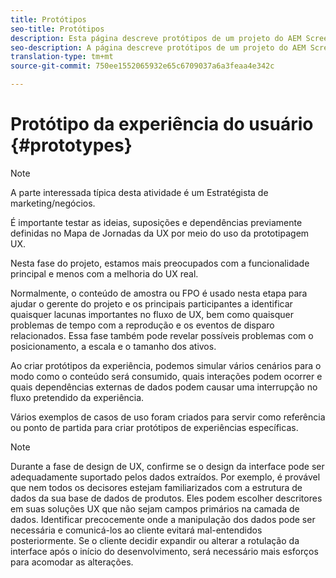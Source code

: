 ```yaml
---
title: Protótipos
seo-title: Protótipos
description: Esta página descreve protótipos de um projeto do AEM Screens
seo-description: A página descreve protótipos de um projeto do AEM Screens
translation-type: tm+mt
source-git-commit: 750ee1552065932e65c6709037a6a3feaa4e342c

---
```



# Protótipo da experiência do usuário {#prototypes}

>[!NOTE]
>
>A parte interessada típica desta atividade é um Estratégista de marketing/negócios.

É importante testar as ideias, suposições e dependências previamente definidas no Mapa de Jornadas da UX por meio do uso da prototipagem UX.

Nesta fase do projeto, estamos mais preocupados com a funcionalidade principal e menos com a melhoria do UX real.

Normalmente, o conteúdo de amostra ou FPO é usado nesta etapa para ajudar o gerente do projeto e os principais participantes a identificar quaisquer lacunas importantes no fluxo de UX, bem como quaisquer problemas de tempo com a reprodução e os eventos de disparo relacionados.
Essa fase também pode revelar possíveis problemas com o posicionamento, a escala e o tamanho dos ativos.

Ao criar protótipos da experiência, podemos simular vários cenários para o modo como o conteúdo será consumido, quais interações podem ocorrer e quais dependências externas de dados podem causar uma interrupção no fluxo pretendido da experiência.

Vários exemplos de casos de uso foram criados para servir como referência ou ponto de partida para criar protótipos de experiências específicas.


>[!NOTE]
>
> Durante a fase de design de UX, confirme se o design da interface pode ser adequadamente suportado pelos dados extraídos.
> Por exemplo, é provável que nem todos os decisores estejam familiarizados com a estrutura de dados da sua base de dados de produtos. Eles podem escolher descritores em suas soluções UX que não sejam campos primários na camada de dados. Identificar precocemente onde a manipulação dos dados pode ser necessária e comunicá-los ao cliente evitará mal-entendidos posteriormente. Se o cliente decidir expandir ou alterar a rotulação da interface após o início do desenvolvimento, será necessário mais esforços para acomodar as alterações.
